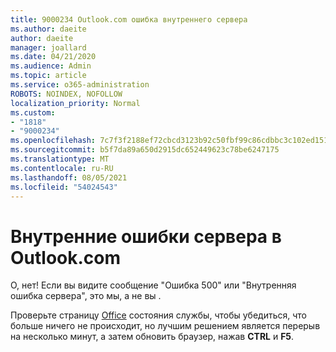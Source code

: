 ```yaml
---
title: 9000234 Outlook.com ошибка внутреннего сервера
ms.author: daeite
author: daeite
manager: joallard
ms.date: 04/21/2020
ms.audience: Admin
ms.topic: article
ms.service: o365-administration
ROBOTS: NOINDEX, NOFOLLOW
localization_priority: Normal
ms.custom:
- "1818"
- "9000234"
ms.openlocfilehash: 7c7f3f2188ef72cbcd3123b92c50fbf99c86cdbbc3c102ed151df341dc6f5910
ms.sourcegitcommit: b5f7da89a650d2915dc652449623c78be6247175
ms.translationtype: MT
ms.contentlocale: ru-RU
ms.lasthandoff: 08/05/2021
ms.locfileid: "54024543"
---
```

# <a name="internal-server-errors-in-outlookcom"></a>Внутренние ошибки сервера в Outlook.com

О, нет! Если вы видите сообщение "Ошибка 500" или "Внутренняя ошибка сервера", это мы, а не вы .

Проверьте страницу [Office](https://portal.office.com/servicestatus) состояния службы, чтобы убедиться, что больше ничего не происходит, но лучшим решением является перерыв на несколько минут, а затем обновить браузер, нажав **CTRL** и **F5**.